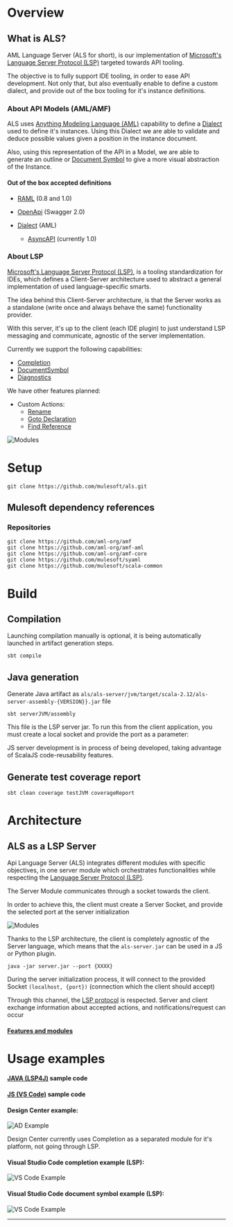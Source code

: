 # Overview
## What is ALS?
AML Language Server (ALS for short), is our implementation of [Microsoft's Language Server Protocol (LSP)](https://microsoft.github.io/language-server-protoco) targeted towards API tooling.

The objective is to fully support IDE tooling, in order to ease API development. Not only that, but also eventually enable to define a custom dialect, and provide out of the box tooling for it's instance definitions.

### About API Models (AML/AMF)
ALS uses [Anything Modeling Language (AML)](https://a.ml/docbook/overview_aml.html) capability to define a [Dialect](https://aml-org.github.io/aml-spec/dialects/) used to define it's instances.
Using this Dialect we are able to validate and deduce possible values given a position in the instance document.

Also, using this representation of the API in a Model, we are able to generate an outline or [Document Symbol](https://microsoft.github.io/language-server-protocol/specification#textDocument_documentSymbol) to give a more visual abstraction of the Instance.
 
#### Out of the box accepted definitions

+ [RAML](https://github.com/raml-org/raml-spec/blob/master/versions/raml-10/raml-10.md) (0.8 and 1.0)
+ [OpenApi](https://github.com/OAI/OpenAPI-Specification) (Swagger 2.0)

+ [Dialect](https://aml-org.github.io/aml-spec/dialects/) (AML)
  - [AsyncAPI](https://www.asyncapi.com/docs/getting-started/) (currently 1.0)
 
### About LSP
[Microsoft's Language Server Protocol (LSP)](https://microsoft.github.io/language-server-protocol/overview), is a tooling standardization for IDEs, which defines a Client-Server architecture used to abstract a general implementation of used language-specific smarts.

The idea behind this Client-Server architecture, is that the Server works as a standalone (write once and always behave the same) functionality provider.

With this server, it's up to the client (each IDE plugin) to just understand LSP messaging and communicate, agnostic of the server implementation.

Currently we support the following capabilities:
+ [Completion](https://microsoft.github.io/language-server-protocol/specification#textDocument_completion)
+ [DocumentSymbol](https://microsoft.github.io/language-server-protocol/specification#textDocument_documentSymbol)
+ [Diagnostics](https://microsoft.github.io/language-server-protocol/specification#textDocument_publishDiagnostics)

We have other features planned:
+ Custom Actions:
  - [Rename](https://microsoft.github.io/language-server-protocol/specification#textDocument_rename)
  - [Goto Declaration](https://microsoft.github.io/language-server-protocol/specification#textDocument_declaration)
  - [Find Reference](https://microsoft.github.io/language-server-protocol/specification#textDocument_references)

![Modules](images/LSP-diagram.png)
# Setup

```
git clone https://github.com/mulesoft/als.git
```

## Mulesoft dependency references

### Repositories
```
git clone https://github.com/aml-org/amf
git clone https://github.com/aml-org/amf-aml
git clone https://github.com/aml-org/amf-core
git clone https://github.com/mulesoft/syaml
git clone https://github.com/mulesoft/scala-common
```

# Build

## Compilation

Launching compilation manually is optional, it is being automatically launched in artifact generation steps.
```
sbt compile
```

## Java generation

Generate Java artifact as `als/als-server/jvm/target/scala-2.12/als-server-assembly-{VERSION}}.jar` file

```
sbt serverJVM/assembly
```
This file is the LSP server jar.
To run this from the client application, you must create a local socket and provide the port as a parameter:

JS server development is in process of being developed, taking advantage of ScalaJS code-reusability features.

## Generate test coverage report
```
sbt clean coverage testJVM coverageReport
```

# Architecture
## ALS as a LSP Server
Api Language Server (ALS) integrates different modules with specific objectives, in one server module which orchestrates functionalities while respecting the [Language Server Protocol (LSP)](https://microsoft.github.io/language-server-protocol/overview).

The Server Module communicates through a socket towards the client.

In order to achieve this, the client must create a Server Socket, and provide the selected port at the server initialization

![Modules](images/LSP-complete-diagram.png)

Thanks to the LSP architecture, the client is completely agnostic of the Server language, which means that the `als-server.jar` can be used in a JS or Python plugin.

```
java -jar server.jar --port {XXXX}
```
During the server initialization process, it will connect to the provided Socket `(localhost, {port})` (connection which the client should accept)

Through this channel, the [LSP protocol](https://microsoft.github.io/language-server-protocol/specification) is respected. Server and client exchange information about accepted actions, and notifications/request can occur

#### [Features and modules](./features/features.md)

# Usage examples

#### [JAVA (LSP4J)](./documentation/java-client-example/client.md) sample code

#### [JS (VS Code)](./documentation/js-client-example/client.md) sample code

#### Design Center example:
![AD Example](./images/usage-example-ad.gif)

Design Center currently uses Completion as a separated module for it's platform, not going through LSP.
#### Visual Studio Code completion example (LSP):
![VS Code Example](./images/usage-example-vscode.gif)

#### Visual Studio Code document symbol example (LSP):
![VS Code Example](./images/document-symbol-vscode.gif)

****
